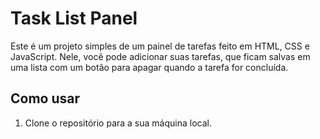 <h1>Task List Panel</h1>

<p>Este é um projeto simples de um painel de tarefas feito em HTML, CSS e JavaScript. Nele, você pode adicionar suas tarefas, que ficam salvas em uma lista com um botão para apagar quando a tarefa for concluída.</p>

<h2>Como usar</h2>
<ol>
  <li>Clone o repositório para a sua máquina local.</li>
</ol>
